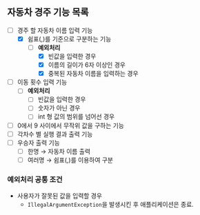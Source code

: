 ## 자동차 경주 기능 목록

- [ ] 경주 할 자동차 이름 입력 기능
  - [x] 쉼표(,)를 기준으로 구분하는 기능
    - [ ] **예외처리**
      - [x] 빈값을 입력한 경우
      - [x] 이름의 길이가 6자 이상인 경우
      - [x] 중복된 자동차 이름을 입력하는 경우
- [ ] 이동 횟수 입력 기능
  - [ ] **예외처리**
    - [ ] 빈값을 입력한 경우
    - [ ] 숫자가 아닌 경우
    - [ ] int 형 값의 범위를 넘어선 경우
- [ ] 0에서 9 사이에서 무작위 값을 구하는 기능
- [ ] 각차수 별 실행 결과 출력 기능
- [ ] 우승자 출력 기능
  - [ ] 한명 &rightarrow; 자동차 이름 출력
  - [ ] 여러명 &rightarrow; 쉼표(,)를 이용하여 구분

### 예외처리 공통 조건
- 사용자가 잘못된 값을 입력할 경우
  - `IllegalArgumentException`을 발생시킨 후 애플리케이션은 종료.